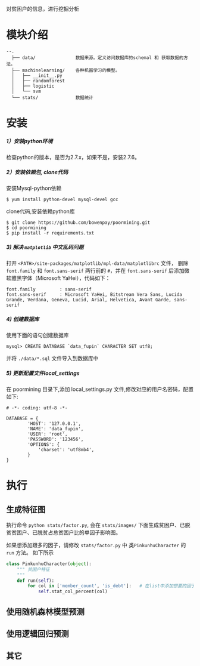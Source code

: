 对贫困户的信息，进行挖掘分析

# 模块介绍

```
--.
  ├── data/               数据来源。定义访问数据库的schemal 和 获取数据的方法。
  ├── machinelearning/    各种机器学习的模型。
  │   ├── __init__.py
  │   ├── randomforest
  │   ├── logistic
  │   └── svm
  └── stats/              数据统计
```


# 安装

##### 1）安装python环境 

检查python的版本，是否为2.7.x，如果不是，安装2.7.6。


##### 2）安装依赖包, clone代码

安装Mysql-python依赖
    
    $ yum install python-devel mysql-devel gcc

clone代码,安装依赖python库

    $ git clone https://github.com/bowenpay/poormining.git
    $ cd poormining
    $ pip install -r requirements.txt

##### 3) 解决 `matplotlib` 中文乱码问题

打开 `<PATH>/site-packages/matplotlib/mpl-data/matplotlibrc` 文件，
删除 `font.family` 和 `font.sans-serif` 两行前的 `#`，并在 `font.sans-serif` 后添加微软雅黑字体（Microsoft YaHei），代码如下：

    font.family         : sans-serif
    font.sans-serif     : Microsoft YaHei, Bitstream Vera Sans, Lucida Grande, Verdana, Geneva, Lucid, Arial, Helvetica, Avant Garde, sans-serif

##### 4) 创建数据库

使用下面的语句创建数据库

    mysql> CREATE DATABASE `data_fupin` CHARACTER SET utf8;

并将 `./data/*.sql` 文件导入到数据库中

##### 5) 更新配置文件local_settings

在 poormining 目录下,添加 local_settings.py 文件,修改对应的用户名密码，配置如下:

    # -*- coding: utf-8 -*-
    
    DATABASE = {
            'HOST': '127.0.0.1',
            'NAME': 'data_fupin',
            'USER': 'root',
            'PASSWORD': '123456',
            'OPTIONS': {
                'charset': 'utf8mb4',
            }
    }

# 执行

## 生成特征图

执行命令 `python stats/factor.py`, 会在 `stats/images/` 下面生成贫困户、已脱贫贫困户、已脱贫占总贫困户比的单因子影响图。

如果想添加跟多的因子，请修改 `stats/factor.py` 中 类`PinkunhuCharacter` 的 `run` 方法。 如下所示

```python
class PinkunhuCharacter(object):
    """ 贫困户特征
    """
    def run(self):
        for col in ['member_count', 'is_debt']:   # 在list中添加想要的因子
            self.stat_col_percent(col)
```

## 使用随机森林模型预测

## 使用逻辑回归预测

## 其它







